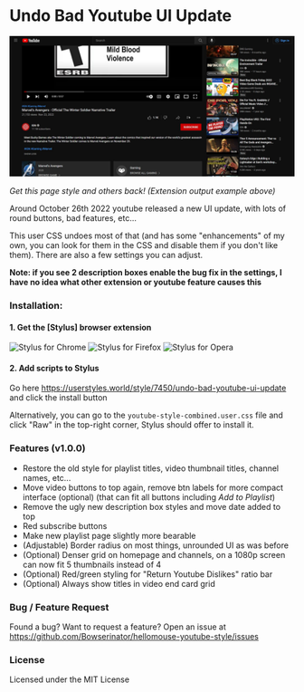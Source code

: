 # Undo Bad Youtube UI Update

<img src="https://github.com/Bowserinator/hellomouse-youtube-style/blob/master/preview/1.JPG?raw=true" width="600px">

*Get this page style and others back! (Extension output example above)*

Around October 26th 2022 youtube released a new UI update, with lots of round buttons, bad features, etc...

This user CSS undoes most of that (and has some "enhancements" of my own, you can look for them in the CSS and disable them if you don't like them). There are also a few settings you can adjust.

**Note: if you see 2 description boxes enable the bug fix in the settings, I have no idea what other extension or youtube feature causes this**

### Installation:

#### 1. Get the [Stylus] browser extension
![Stylus for Chrome](https://img.shields.io/badge/Get_Stylus_for-Chrome-blue.svg)
![Stylus for Firefox](https://img.shields.io/badge/Get_Stylus_for-Firefox-orange.svg)
![Stylus for Opera](https://img.shields.io/badge/Get_Stylus_for-Opera-red.svg)

#### 2. Add scripts to Stylus
Go here https://userstyles.world/style/7450/undo-bad-youtube-ui-update and click the install button

Alternatively, you can go to the `youtube-style-combined.user.css` file and click "Raw" in the top-right corner, Stylus 
should offer to install it.

### Features (v1.0.0)

- Restore the old style for playlist titles, video thumbnail titles, channel names, etc...
- Move video buttons to top again, remove btn labels for more compact interface (optional) (that can fit all buttons including *Add to Playlist*)
- Remove the ugly new description box styles and move date added to top
- Red subscribe buttons
- Make new playlist page slightly more bearable
- (Adjustable) Border radius on most things, unrounded UI as was before
- (Optional) Denser grid on homepage and channels, on a 1080p screen can now fit 5 thumbnails instead of 4
- (Optional) Red/green styling for "Return Youtube Dislikes" ratio bar
- (Optional) Always show titles in video end card grid

### Bug / Feature Request

Found a bug? Want to request a feature? Open an issue at https://github.com/Bowserinator/hellomouse-youtube-style/issues

### License

Licensed under the MIT License
